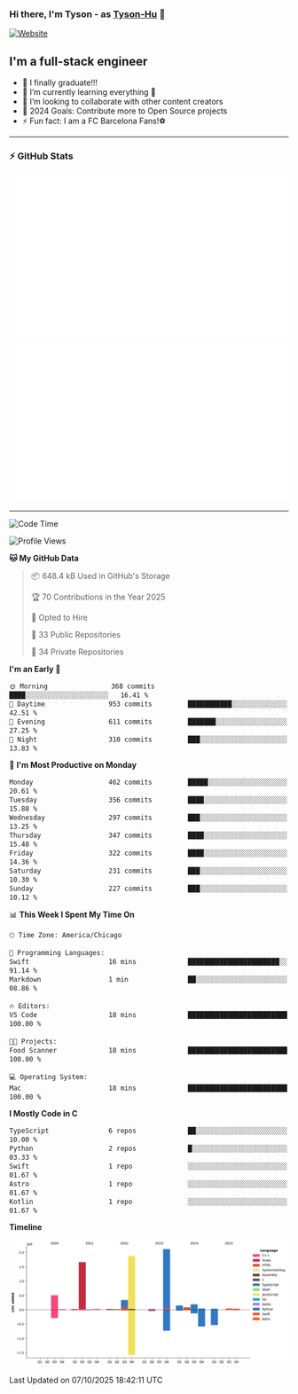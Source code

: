 ### Hi there, I'm Tyson - as [Tyson-Hu][website] 👋

[![Website](https://img.shields.io/website?label=Tianzhe.me&style=for-the-badge&url=https%3A%2F%2Ftianzhe.me)](https://tianzhe.me)


## I'm a full-stack engineer

- 🔭 I finally graduate!!!
- 🌱 I’m currently learning everything 🤣
- 👯 I’m looking to collaborate with other content creators
- 🥅 2024 Goals: Contribute more to Open Source projects
- ⚡ Fun fact: I am a FC Barcelona Fans!⚽️

---

### ⚡️ GitHub Stats
![](https://raw.githubusercontent.com/Tyson-Hu/github-stats-card/master/generated/overview.svg)
![](https://raw.githubusercontent.com/Tyson-Hu/github-stats-card/master/generated/languages.svg)

---

<!--START_SECTION:waka-->
![Code Time](http://img.shields.io/badge/Code%20Time-378%20hrs%2058%20mins-blue)

![Profile Views](http://img.shields.io/badge/Profile%20Views-0-blue)

**🐱 My GitHub Data** 

> 📦 648.4 kB Used in GitHub's Storage 
 > 
> 🏆 70 Contributions in the Year 2025
 > 
> 💼 Opted to Hire
 > 
> 📜 33 Public Repositories 
 > 
> 🔑 34 Private Repositories 
 > 
**I'm an Early 🐤** 

```text
🌞 Morning                368 commits         ████░░░░░░░░░░░░░░░░░░░░░   16.41 % 
🌆 Daytime                953 commits         ███████████░░░░░░░░░░░░░░   42.51 % 
🌃 Evening                611 commits         ███████░░░░░░░░░░░░░░░░░░   27.25 % 
🌙 Night                  310 commits         ███░░░░░░░░░░░░░░░░░░░░░░   13.83 % 
```
📅 **I'm Most Productive on Monday** 

```text
Monday                   462 commits         █████░░░░░░░░░░░░░░░░░░░░   20.61 % 
Tuesday                  356 commits         ████░░░░░░░░░░░░░░░░░░░░░   15.88 % 
Wednesday                297 commits         ███░░░░░░░░░░░░░░░░░░░░░░   13.25 % 
Thursday                 347 commits         ████░░░░░░░░░░░░░░░░░░░░░   15.48 % 
Friday                   322 commits         ████░░░░░░░░░░░░░░░░░░░░░   14.36 % 
Saturday                 231 commits         ███░░░░░░░░░░░░░░░░░░░░░░   10.30 % 
Sunday                   227 commits         ███░░░░░░░░░░░░░░░░░░░░░░   10.12 % 
```


📊 **This Week I Spent My Time On** 

```text
🕑︎ Time Zone: America/Chicago

💬 Programming Languages: 
Swift                    16 mins             ███████████████████████░░   91.14 % 
Markdown                 1 min               ██░░░░░░░░░░░░░░░░░░░░░░░   08.86 % 

🔥 Editors: 
VS Code                  18 mins             █████████████████████████   100.00 % 

🐱‍💻 Projects: 
Food Scanner             18 mins             █████████████████████████   100.00 % 

💻 Operating System: 
Mac                      18 mins             █████████████████████████   100.00 % 
```

**I Mostly Code in C** 

```text
TypeScript               6 repos             ██░░░░░░░░░░░░░░░░░░░░░░░   10.00 % 
Python                   2 repos             █░░░░░░░░░░░░░░░░░░░░░░░░   03.33 % 
Swift                    1 repo              ░░░░░░░░░░░░░░░░░░░░░░░░░   01.67 % 
Astro                    1 repo              ░░░░░░░░░░░░░░░░░░░░░░░░░   01.67 % 
Kotlin                   1 repo              ░░░░░░░░░░░░░░░░░░░░░░░░░   01.67 % 
```



**Timeline**

![Lines of Code chart](https://raw.githubusercontent.com/tyson-hu/tyson-hu/main/assets/bar_graph.png)


 Last Updated on 07/10/2025 18:42:11 UTC
<!--END_SECTION:waka-->


[website]: https://github.com/Tyson-Hu
